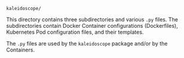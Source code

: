`kaleidoscope/`

This directory contains three subdirectories and various `.py` files.
The subdirectories contain Docker Container configurations (Dockerfiles), Kubernetes Pod configuration files, and their templates.

The `.py` files are used by the `kaleidoscope` package and/or by the Containers.